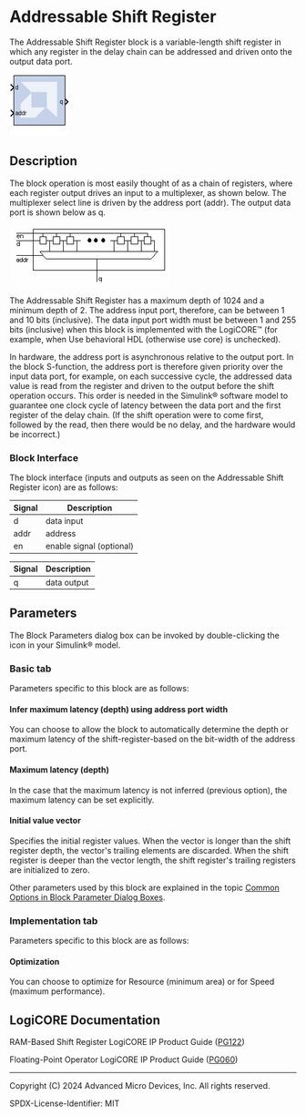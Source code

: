 # Addressable Shift Register

The Addressable Shift Register block is a variable-length shift
register in which any register in the delay chain can be addressed and
driven onto the output data port.

![](./Images/block.png)

## Description 
The block operation is most easily thought of as a chain of registers,
where each register output drives an input to a multiplexer, as shown
below. The multiplexer select line is driven by the address port (addr).
The output data port is shown below as q.

![](./Images/jrq1538085427893.png)  

The Addressable Shift Register has a maximum depth of 1024 and a minimum
depth of 2. The address input port, therefore, can be between 1 and 10
bits (inclusive). The data input port width must be between 1 and 255
bits (inclusive) when this block is implemented with the
LogiCORE™ (for example, when Use behavioral HDL (otherwise use core) is
unchecked).

In hardware, the address port is asynchronous relative to the output
port. In the block S-function, the address port is therefore given
priority over the input data port, for example, on each successive
cycle, the addressed data value is read from the register and driven to
the output before the shift operation occurs. This order is needed in
the Simulink® software model to guarantee one clock cycle of latency
between the data port and the first register of the delay chain. (If the
shift operation were to come first, followed by the read, then there
would be no delay, and the hardware would be incorrect.)

### Block Interface

The block interface (inputs and outputs as seen on the Addressable Shift
Register icon) are as follows:

| Signal | Description              |
|--------|--------------------------|
| d      | data input               |
| addr   | address                  |
| en     | enable signal (optional) |



| Signal | Description |
|--------|-------------|
| q      | data output |



## Parameters

The Block Parameters dialog box can be invoked by double-clicking the
icon in your Simulink® model.

### Basic tab  
Parameters specific to this block are as follows:

#### Infer maximum latency (depth) using address port width  
You can choose to allow the block to automatically determine the depth
or maximum latency of the shift-register-based on the bit-width of the
address port.

#### Maximum latency (depth)  
In the case that the maximum latency is not inferred (previous option),
the maximum latency can be set explicitly.

#### Initial value vector  
Specifies the initial register values. When the vector is longer than
the shift register depth, the vector's trailing elements are discarded.
When the shift register is deeper than the vector length, the shift
register's trailing registers are initialized to zero.

Other parameters used by this block are explained in the topic [Common
Options in Block Parameter Dialog
Boxes](../../GEN/common-options/README.md).

### Implementation tab  
Parameters specific to this block are as follows:

#### Optimization  
You can choose to optimize for Resource (minimum area) or for Speed
(maximum performance).

## LogiCORE Documentation

RAM-Based Shift Register LogiCORE IP Product Guide
([PG122](https://docs.xilinx.com/access/sources/ud/document?isLatest=true&url=pg122-c-shift-ram&ft:locale=en-US))

Floating-Point Operator LogiCORE IP Product Guide
([PG060](https://docs.xilinx.com/access/sources/ud/document?isLatest=true&url=pg060-floating-point&ft:locale=en-US))

--------------
Copyright (C) 2024 Advanced Micro Devices, Inc.
All rights reserved.

SPDX-License-Identifier: MIT

